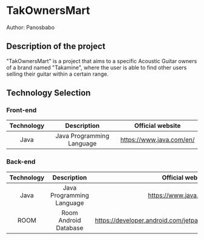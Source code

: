 # TakOwnersMart

Author: Panosbabo </br>

## Description of the project
"TakOwnersMart" is a project that aims to a specific Acoustic Guitar owners of a brand named "Takamine", where the user is able to find other users selling their guitar within a certain range.

## Technology Selection

### Front-end
|     Technology     |        Description        |                Official website                |
| :----------------: | :----------------------:  | :--------------------------------------------: |
|        Java        | Java Programming Language |               https://www.java.com/en/         |

### Back-end
|     Technology     |        Description        |                Official website                |
| :----------------: | :----------------------:  | :--------------------------------------------: |
|        Java        | Java Programming Language |               https://www.java.com/en/         |
|        ROOM        |    Room Android Database  | https://developer.android.com/jetpack/androidx/releases/room |